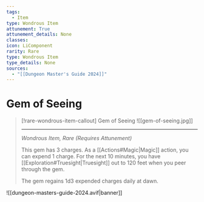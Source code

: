 ```yaml
---
tags:
  - Item
type: Wondrous Item
attunement: True
attunement_details: None
classes:
icon: LiComponent
rarity: Rare
type: Wondrous Item
type_details: None
sources: 
  - "[[Dungeon Master's Guide 2024]]"
---
```

# Gem of Seeing
>[!rare-wondrous-item-callout] Gem of Seeing
>![[gem-of-seeing.jpg]]
>
> - - -
>_Wondrous Item, Rare (Requires Attunement)_
>
>This gem has 3 charges. As a [[Actions#Magic\|Magic]] action, you can expend 1 charge. For the next 10 minutes, you have [[Exploration#Truesight\|Truesight]] out to 120 feet when you peer through the gem.
>
>The gem regains 1d3 expended charges daily at dawn.
>


![[dungeon-masters-guide-2024.avif|banner]]
